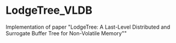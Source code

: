 # LodgeTree_VLDB
Implementation of paper "LodgeTree: A Last-Level Distributed and Surrogate Buffer Tree for Non-Volatile Memory""
